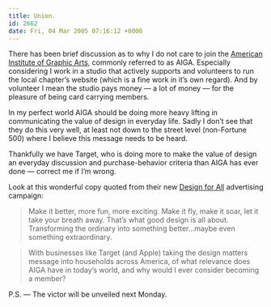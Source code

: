 ```yaml
---
title: Union.
id: 2662
date: Fri, 04 Mar 2005 07:16:12 +0000
---
```


There has been brief discussion as to why I do not care to join the [American Institute of Graphic Arts](http://www.aiga.org/), commonly referred to as <span class="caps">AIGA</span>. Especially considering I work in a studio that actively supports and volunteers to run the local chapter’s website (which is a fine work in it’s own regard). And by volunteer I mean the studio pays money — a lot of money — for the pleasure of being card carrying members.  

In my perfect world <span class="caps">AIGA</span> should be doing more heavy lifting in communicating the value of design in everyday life. Sadly I don’t see that they do this very well, at least not down to the street level (non-Fortune 500) where I believe this message needs to be heard.  

Thankfully we have Target, who is doing more to make the value of design an everyday discussion and purchase-behavior criteria than <span class="caps">AIGA</span> has ever done — correct me if I’m wrong.  

Look at this wonderful copy quoted from their new [Design for All](http://target.com/designforall/home.jhtml) advertising campaign:

> Make it better, more fun, more exciting. Make it fly, make it soar, let it take your breath away. That’s what good design is all about. Transforming the ordinary into something better…maybe even something extraordinary.

>With businesses like Target (and Apple) taking the design matters message into households across America, of what relevance does AIGA have in today’s world, and why would I ever consider becoming a member?  

<span class="caps">P.S.</span> — The victor will be unveiled next Monday.





